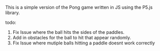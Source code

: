 This is a simple version of the Pong game written in JS using the P5.js library.

todo:
1. Fix Issue where the ball hits the sides of the paddles.
2. Add in obstacles for the ball to hit that appear randomly.
3. Fix Issue where mutiple balls hitting a paddle doesnt work correctly
